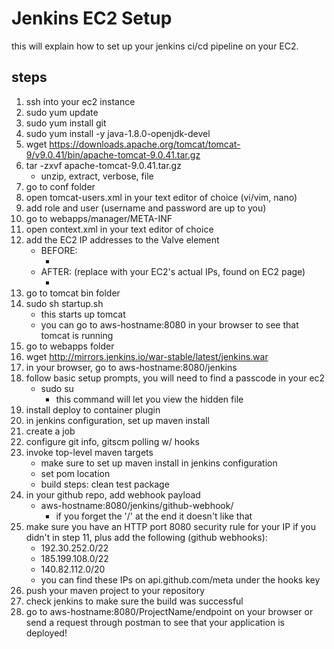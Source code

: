 # Jenkins EC2 Setup
this will explain how to set up your jenkins ci/cd pipeline on your EC2.
## steps
1. ssh into your ec2 instance
2. sudo yum update
3. sudo yum install git
4. sudo yum install -y java-1.8.0-openjdk-devel
5. wget https://downloads.apache.org/tomcat/tomcat-9/v9.0.41/bin/apache-tomcat-9.0.41.tar.gz
6. tar -zxvf apache-tomcat-9.0.41.tar.gz
    - unzip, extract, verbose, file
7. go to conf folder
8. open tomcat-users.xml in your text editor of choice (vi/vim, nano)
9. add role and user (username and password are up to you)
    <role rolename="manager-script" />
    <user username="tomcat" password="tomcat" roles="manager-script" />
    <role rolename="manager-gui" />
    <user username="tom" password="cat" roles="manager-gui" />
10. go to webapps/manager/META-INF
11. open context.xml in your text editor of choice
12. add the EC2 IP addresses to the Valve element
    - BEFORE:   
        - <Valve className="org.apache.catalina.valves.RemoteAddrValve"
         allow="127\.\d+\.\d+\.\d+|::1|0:0:0:0:0:0:0:1" />
    - AFTER: (replace with your EC2's actual IPs, found on EC2 page)
        - <Valve className="org.apache.catalina.valves.RemoteAddrValve"
         allow="127\.\d+\.\d+\.\d+|::1|0:0:0:0:0:0:0:1|EC2PUBLICIP|EC2PRIVATEIP" />
13. go to tomcat bin folder
14. sudo sh startup.sh
    - this starts up tomcat
    - you can go to aws-hostname:8080 in your browser to see that tomcat is running
15. go to webapps folder
16. wget http://mirrors.jenkins.io/war-stable/latest/jenkins.war
17. in your browser, go to aws-hostname:8080/jenkins
18. follow basic setup prompts, you will need to find a passcode in your ec2
    - sudo su
        - this command will let you view the hidden file
19. install deploy to container plugin
20. in jenkins configuration, set up maven install
21. create a job
22. configure git info, gitscm polling w/ hooks
23. invoke top-level maven targets
    - make sure to set up maven install in jenkins configuration
    - set pom location
    - build steps: clean test package
24. in your github repo, add webhook payload
    - aws-hostname:8080/jenkins/github-webhook/
        - if you forget the '/' at the end it doesn't like that
25. make sure you have an HTTP port 8080 security rule for your IP if you didn't in step 11, plus add the following (github webhooks):
    - 192.30.252.0/22
	- 185.199.108.0/22
	- 140.82.112.0/20
    - you can find these IPs on api.github.com/meta under the hooks key
26. push your maven project to your repository
27. check jenkins to make sure the build was successful
28. go to aws-hostname:8080/ProjectName/endpoint on your browser or send a request through postman to see that your application is deployed!